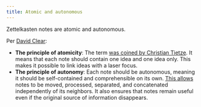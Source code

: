 ```yaml
---
title: Atomic and autonomous
---
```


Zettelkasten notes are atomic and autonomous.

Per [David Clear](https://writingcooperative.com/zettelkasten-how-one-german-scholar-was-so-freakishly-productive-997e4e0ca125):

* **The principle of atomicity**: The term [was coined by Christian Tietze](https://zettelkasten.de/posts/create-zettel-from-reading-notes/). It means that each note should contain one idea and one idea only. This makes it possible to link ideas with a laser focus.
* **The principle of autonomy**: Each note should be autonomous, meaning it should be self-contained and comprehensible on its own. [This allows](http://web.archive.org/web/20170407030848/https://omxi.se/2015-06-21-living-with-a-zettelkasten.html) notes to be moved, processed, separated, and concatenated independently of its neighbors. It also ensures that notes remain useful even if the original source of information disappears.
